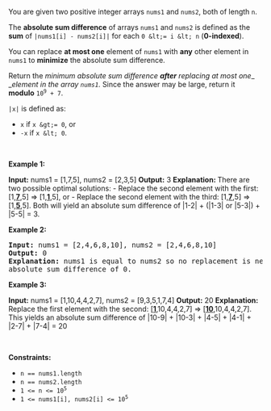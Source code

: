You are given two positive integer arrays `` nums1 `` and `` nums2 ``, both of length `` n ``.

The __absolute sum difference__ of arrays `` nums1 `` and `` nums2 `` is defined as the __sum__ of `` |nums1[i] - nums2[i]| `` for each `` 0 &lt;= i &lt; n `` (__0-indexed__).

You can replace __at most one__ element of `` nums1 `` with __any__ other element in `` nums1 `` to __minimize__ the absolute sum difference.

Return the _minimum absolute sum difference __after__ replacing at most one__ __element in the array `` nums1 ``._ Since the answer may be large, return it __modulo__ <code>10<sup>9</sup> + 7</code>.

`` |x| `` is defined as:

*   `` x `` if `` x &gt;= 0 ``, or
*   `` -x `` if `` x &lt; 0 ``.

&nbsp;

__Example 1:__

<strong>Input:</strong> nums1 = [1,7,5], nums2 = [2,3,5]
    <strong>Output:</strong> 3
    <strong>Explanation: </strong>There are two possible optimal solutions:
    - Replace the second element with the first: [1,<u><strong>7</strong></u>,5] =&gt; [1,<u><strong>1</strong></u>,5], or
    - Replace the second element with the third: [1,<u><strong>7</strong></u>,5] =&gt; [1,<u><strong>5</strong></u>,5].
    Both will yield an absolute sum difference of |1-2| + (|1-3| or |5-3|) + |5-5| = 3.

__Example 2:__

<pre>
<strong>Input:</strong> nums1 = [2,4,6,8,10], nums2 = [2,4,6,8,10]
<strong>Output:</strong> 0
<strong>Explanation: </strong>nums1 is equal to nums2 so no replacement is needed. This will result in an 
absolute sum difference of 0.
</pre>

__Example 3:__

<strong>Input:</strong> nums1 = [1,10,4,4,2,7], nums2 = [9,3,5,1,7,4]
    <strong>Output:</strong> 20
    <strong>Explanation: </strong>Replace the first element with the second: [<u><strong>1</strong></u>,10,4,4,2,7] =&gt; [<u><strong>10</strong></u>,10,4,4,2,7].
    This yields an absolute sum difference of |10-9| + |10-3| + |4-5| + |4-1| + |2-7| + |7-4| = 20

&nbsp;

__Constraints:__

*   `` n == nums1.length ``
*   `` n == nums2.length ``
*   <code>1 &lt;= n &lt;= 10<sup>5</sup></code>
*   <code>1 &lt;= nums1[i], nums2[i] &lt;= 10<sup>5</sup></code>